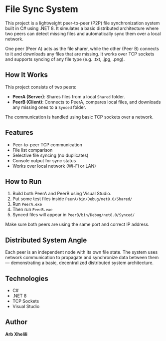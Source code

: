 ﻿# File Sync System

This project is a lightweight peer-to-peer (P2P) file synchronization system built in C# using .NET 8. It simulates a basic distributed architecture where two peers can detect missing files and automatically sync them over a local network.

One peer (Peer A) acts as the file sharer, while the other (Peer B) connects to it and downloads any files that are missing. It works over TCP sockets and supports syncing of any file type (e.g. .txt, .jpg, .png).

## How It Works

This project consists of two peers:

- **PeerA (Server)**: Shares files from a local `Shared` folder.
- **PeerB (Client)**: Connects to PeerA, compares local files, and downloads any missing ones to a `Synced` folder.

The communication is handled using basic TCP sockets over a network.

## Features

- Peer-to-peer TCP communication
- File list comparison
- Selective file syncing (no duplicates)
- Console output for sync status
- Works over local network (Wi-Fi or LAN)

## How to Run

1. Build both PeerA and PeerB using Visual Studio.
2. Put some test files inside `PeerA/bin/Debug/net8.0/Shared/`
3. Run `PeerA.exe`
4. Then run `PeerB.exe`
5. Synced files will appear in `PeerB/bin/Debug/net8.0/Synced/`

Make sure both peers are using the same port and correct IP address.

## Distributed System Angle

Each peer is an independent node with its own file state. The system uses network communication to propagate and synchronize data between them — demonstrating a basic, decentralized distributed system architecture.

## Technologies

- C#
- .NET 8
- TCP Sockets
- Visual Studio

## Author

**Arb Xhelili** 
